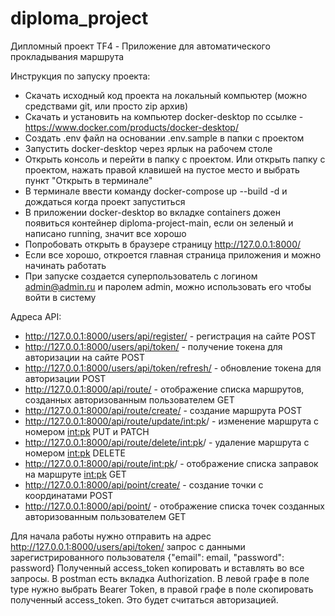 # diploma_project
Дипломный проект TF4 - Приложение для автоматического прокладывания маршрута

Инструкция по запуску проекта:
- Скачать исходный код проекта на локальный компьютер (можно средствами git, или просто zip архив)
- Скачать и установить на компьютер docker-desktop по ссылке - https://www.docker.com/products/docker-desktop/
- Создать .env файл на основании .env.sample в папки с проектом
- Запустить docker-desktop через ярлык на рабочем столе
- Открыть консоль и перейти в папку с проектом. Или открыть папку с проектом, нажать правой клавишей на пустое место и выбрать пункт "Открыть в терминале"
- В терминале ввести команду docker-compose up --build -d и дождаться когда проект запуститься
- В приложении docker-desktop во вкладке containers дожен появиться контейнер diploma-project-main, если он зеленый и написано running, значит все хорошо
- Попробовать открыть в браузере страницу http://127.0.0.1:8000/
- Если все хорошо, откроется главная страница приложения и можно начинать работать
- При запуске создается суперпользователь с логином admin@admin.ru и паролем admin, можно использовать его чтобы войти в систему

Адреса API:
- http://127.0.0.1:8000/users/api/register/ - регистрация на сайте POST 
- http://127.0.0.1:8000/users/api/token/ - получение токена для авторизации на сайте POST
- http://127.0.0.1:8000/users/api/token/refresh/ - обновление токена для авторизации POST
- http://127.0.0.1:8000/api/route/ - отображение списка маршрутов, созданных авторизованным пользователем GET
- http://127.0.0.1:8000/api/route/create/ - создание маршрута POST
- http://127.0.0.1:8000/api/route/update/<int:pk>/ - изменение маршрута c номером <int:pk>  PUT и PATCH
- http://127.0.0.1:8000/api/route/delete/<int:pk>/ - удаление маршрута c номером <int:pk>  DELETE
- http://127.0.0.1:8000/api/route/<int:pk>/ - отображение списка заправок на маршруте <int:pk> GET
- http://127.0.0.1:8000/api/point/create/ - создание точки с координатами POST
- http://127.0.0.1:8000/api/point/ - отображение списка точек созданных авторизованным пользователем GET


Для начала работы нужно отправить на адрес http://127.0.0.1:8000/users/api/token/ запрос с данными зарегистрированного пользователя {"email": email, "password": password}
Полученный access_token копировать и вставлять во все запросы. В postman есть вкладка Authorization. В левой графе в поле type нужно выбрать Bearer Token, в правой графе в поле скопировать полученный access_token. Это будет считаться авторизацией.
